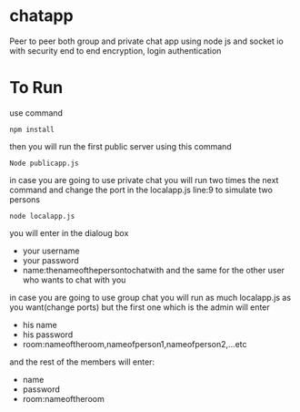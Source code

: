 # chatapp

Peer to peer both group and private chat app using node js and socket io with security end to end encryption, login authentication

# To Run

use command 

```
npm install
```

then you will run the first public server using this command

```
Node publicapp.js
```
in case you are going to use private chat you will run two times the next command and change the port in the localapp.js line:9 to simulate two persons

```
node localapp.js
```

you will enter in the dialoug box
- your username
- your password
- name:thenameofthepersontochatwith
and the same for the other user who wants to chat with you

in case you are going to use group chat you will run as much localapp.js as you want(change ports) but the first one which is the admin will enter
- his name
- his password
- room:nameoftheroom,nameofperson1,nameofperson2,...etc

and the rest of the members will enter:

- name
- password
- room:nameoftheroom
